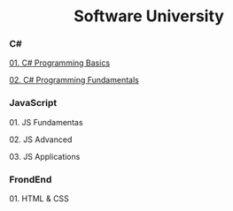 <h1 align="center"> Software University </h1>
	
<h3>C#</h3>
<p><a href="https://softuni.bg/certificates/details/85280/a6bd28fc">01. C# Programming Basics</a></p> 
<p><a href="https://softuni.bg/certificates/details/94622/6130a8ad">02. C# Programming Fundamentals</a></p> 

<h3>JavaScript</h3>
<p>01. JS Fundamentas</p>
<p>02. JS Advanced</p>
<p>03. JS Applications</p>

<h3>FrondEnd</h3>
<p>01. HTML & CSS</p>
